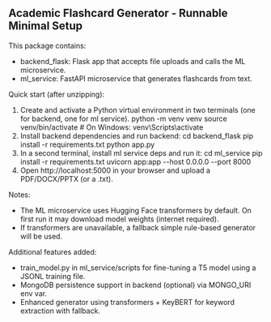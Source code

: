 Academic Flashcard Generator - Runnable Minimal Setup
----------------------------------------------------
This package contains:
- backend_flask: Flask app that accepts file uploads and calls the ML microservice.
- ml_service: FastAPI microservice that generates flashcards from text.

Quick start (after unzipping):
1. Create and activate a Python virtual environment in two terminals (one for backend, one for ml service).
   python -m venv venv
   source venv/bin/activate   # On Windows: venv\Scripts\activate
2. Install backend dependencies and run backend:
   cd backend_flask
   pip install -r requirements.txt
   python app.py
3. In a second terminal, install ml service deps and run it:
   cd ml_service
   pip install -r requirements.txt
   uvicorn app:app --host 0.0.0.0 --port 8000
4. Open http://localhost:5000 in your browser and upload a PDF/DOCX/PPTX (or a .txt).

Notes:
- The ML microservice uses Hugging Face transformers by default. On first run it may download model weights (internet required).
- If transformers are unavailable, a fallback simple rule-based generator will be used.


Additional features added:
- train_model.py in ml_service/scripts for fine-tuning a T5 model using a JSONL training file.
- MongoDB persistence support in backend (optional) via MONGO_URI env var.
- Enhanced generator using transformers + KeyBERT for keyword extraction with fallback.
